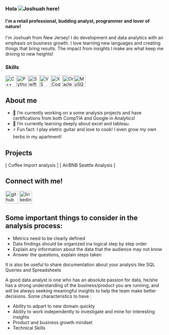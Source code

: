 ### Hola ![](https://user-images.githubusercontent.com/18350557/176309783-0785949b-9127-417c-8b55-ab5a4333674e.gif)Joshuah here!
#### I'm a retail professional, budding analyst, programmer and lover of nature!

I'm Joshuah from New Jersey! I do development and data analytics with an emphasis on business growth. I love learning new languages and creating things that bring results. The impact from insights I make are what keep me driving to new heights!

### Skills

<p align="left">
<a href="https://docs.microsoft.com/en-us/cpp/?view=msvc-170" target="_blank" rel="noreferrer"><img src="https://raw.githubusercontent.com/danielcranney/readme-generator/main/public/icons/skills/cplusplus-colored.svg" width="36" height="36" alt="C++" /></a><a href="https://www.python.org/" target="_blank" rel="noreferrer"><img src="https://raw.githubusercontent.com/danielcranney/readme-generator/main/public/icons/skills/python-colored.svg" width="36" height="36" alt="Python" /></a><a href="https://developer.apple.com/swift/" target="_blank" rel="noreferrer"><img src="https://raw.githubusercontent.com/danielcranney/readme-generator/main/public/icons/skills/swift-colored.svg" width="36" height="36" alt="Swift" /></a><a href="https://code.visualstudio.com/" target="_blank" rel="noreferrer"><img src="https://raw.githubusercontent.com/danielcranney/readme-generator/main/public/icons/skills/visualstudiocode.svg" width="36" height="36" alt="VS Code" /></a><a href="https://www.xcode.com" target="_blank" rel="noreferrer"><img src="https://raw.githubusercontent.com/danielcranney/readme-generator/main/public/icons/skills/xcode.svg" width="36" height="36" alt="XCode" /></a><a href="https://www.oracle.com/uk/index.html" target="_blank" rel="noreferrer"><img src="https://raw.githubusercontent.com/danielcranney/readme-generator/main/public/icons/skills/oracle-colored.svg" width="36" height="36" alt="Oracle" /></a><a href="https://www.mysql.com/" target="_blank" rel="noreferrer"><img src="https://raw.githubusercontent.com/danielcranney/readme-generator/main/public/icons/skills/mysql-colored.svg" width="36" height="36" alt="MySQL" /></a>
</p>

##  About me 
- 🔭 I’m currently working on a some analysis projects and have certifications from both CompTIA and Google in Analytics!
- 🌱 I’m currently learning deeply about excel and tableau. 
- ⚡ Fun fact: I play eletric guitar and love to cook! I even grow my own herbs in my apartment!

## Projects
[ Coffee Import analysis ] 
[ AirBNB Seattle Analysis ] 

## Connect with me!

[<img src='https://cdn.jsdelivr.net/npm/simple-icons@3.0.1/icons/github.svg' alt='github' height='40'>](https://github.com/https://github.com/joshwuhh)  [<img src='https://cdn.jsdelivr.net/npm/simple-icons@3.0.1/icons/linkedin.svg' alt='linkedin' height='40'>](https://www.linkedin.com/in/joshuahjrodriguez/)  

<!--
**joshwuhh/joshwuhh** is a ✨ _special_ ✨ repository because its `README.md` (this file) appears on your GitHub profile.

-->



## Some important things to consider in the analysis process: 
- Metrics need to be clearly defined
- Data findings should be organized ina logical step by step order
- Explain any information about the data that the audience may not know
- Answer the questions, explain steps taken 

It is also be useful to share documentation about your analysis like SQL Queries and Spreadsheets


A good data analyst is one who has an absolute passion for data, he/she has a strong understanding of the business/product you are running, and will be always seeking meaningful insights to help the team make better decisions.
Some characteristics to have :
- Ability to adpart to new domain quickly
- Ability to work independently to investigate and mine for interesting insights
- Product and business growth mindset
- Technical Skills

  


